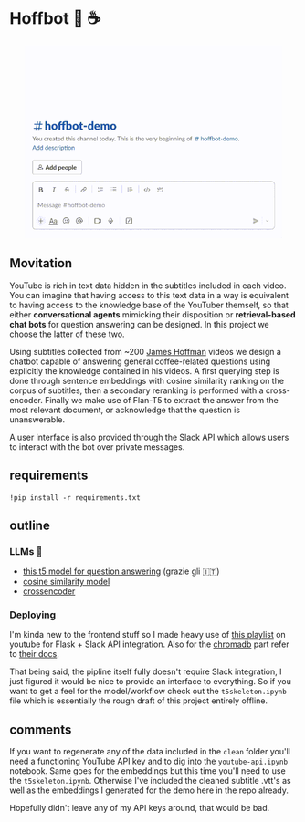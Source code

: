 # Hoffbot :robot: :coffee:

<p align="center">
<img src="media/10x.gif" width=450>
</p>

## Movitation
YouTube is rich in text data hidden in the subtitles included in each video.  You can imagine that having access to this text data in a way is equivalent to having access to the knowledge base of the YouTuber themself, so that either **conversational agents** mimicking their disposition or **retrieval-based chat bots** for question answering can be designed.  In this project we choose the latter of these two.

Using subtitles collected from ~200 [James Hoffman](https://www.youtube.com/channel/UCMb0O2CdPBNi-QqPk5T3gsQ) videos we design a chatbot capable of answering general coffee-related questions using explicitly the knowledge contained in his videos.  A first querying step is done through sentence embeddings with cosine similarity ranking on the corpus of subtitles, then a secondary reranking is performed with a cross-encoder. Finally we make use of Flan-T5 to extract the answer from the most relevant document, or acknowledge that the question is unanswerable.  

A user interface is also provided through the Slack API which allows users to interact with the bot over private messages. 
 
## requirements 
```
!pip install -r requirements.txt 
```

## outline 
### LLMs :hugs:
* [this t5 model for question answering](https://huggingface.co/MaRiOrOsSi/t5-base-finetuned-question-answering) (grazie gli :it:)
* [cosine similarity model](https://huggingface.co/sentence-transformers/multi-qa-MiniLM-L6-cos-v1)
* [crossencoder](https://huggingface.co/cross-encoder/ms-marco-MiniLM-L-6-v2)

### Deploying 
I'm kinda new to the frontend stuff so I made heavy use of [this playlist](https://www.youtube.com/watch?v=KJ5bFv-IRFM&list=PLzMcBGfZo4-kqyzTzJWCV6lyK-ZMYECDc) on youtube for Flask + Slack API integration. Also for the [chromadb](https://www.trychroma.com) part refer to [their docs](https://docs.trychroma.com). 

That being said, the pipline itself fully doesn't require Slack integration, I just figured it would be nice to provide an interface to everything.  So if you want to get a feel for the model/workflow check out the `t5skeleton.ipynb` file which is essentially the rough draft of this project entirely offline. 

## comments
If you want to regenerate any of the data included in the `clean` folder you'll need a functioning YouTube API key and to dig into the `youtube-api.ipynb` notebook.  Same goes for the embeddings but this time you'll need to use the `t5skeleton.ipynb`. Otherwise I've included the cleaned subtitle .vtt's as well as the embeddings I generated for the demo here in the repo already.

Hopefully didn't leave any of my API keys around, that would be bad.
